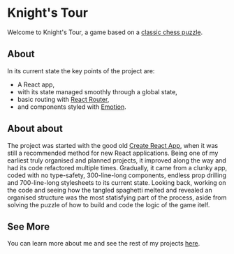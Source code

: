 # Knight's Tour

Welcome to Knight's Tour, a game based on a [classic chess puzzle](https://en.wikipedia.org/wiki/Knight%27s_tour).

## About

In its current state the key points of the project are:

-   A React app,
-   with its state managed smoothly through a global state,
-   basic routing with [React Router](https://reactrouter.com/home),
-   and components styled with [Emotion](https://emotion.sh/docs/introduction).

## About about

The project was started with the good old [Create React App](https://github.com/facebook/create-react-app), when it was still a recommended method for new React applications. Being one of my earliest truly organised and planned projects, it improved along the way and had its code refactored multiple times. Gradually, it came from a clunky app, coded with no type-safety, 300-line-long components, endless prop drilling and 700-line-long stylesheets to its current state.
Looking back, working on the code and seeing how the tangled spaghetti melted and revealed an organised structure was the most statisfying part of the process, aside from solving the puzzle of how to build and code the logic of the game itelf.

## See More

You can learn more about me and see the rest of my projects [here](https://maliszewski.vercel.app/).
